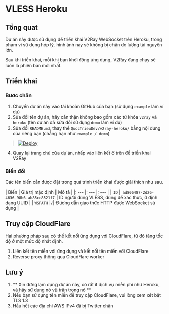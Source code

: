 # VLESS Heroku

## Tổng quat

Dự án này được sử dụng để triển khai V2Ray WebSocket trên Heroku, trong phạm vi sử dụng hợp lý, hình ảnh này sẽ không bị chặn do lượng tài nguyên lớn.

Sau khi triển khai, mỗi khi bạn khởi động ứng dụng, V2Ray đang chạy sẽ luôn là phiên bản mới nhất.

## Triển khai

### Bươc chân

 1. Chuyển dự án này vào tài khoản GitHub của bạn (sử dụng `example` làm ví dụ)
 2. Sửa đổi tên dự án, hãy cẩn thận không bao gồm các từ khóa `v2ray` và` heroku` (tên dự án đã sửa đổi sử dụng `demo` làm ví dụ)
 3. Sửa đổi `README.md`, thay thế `QuocTrieuDev/v2ray-heroku/` bằng nội dung của riêng bạn (chẳng hạn như `example / demo`)

>[![Deploy](https://www.herokucdn.com/deploy/button.png)](https://dashboard.heroku.com/new?template=https://github.com/QuocTrieuDev/v2ray-heroku/tree/vless)

 4. Quay lại trang chủ của dự án, nhấp vào liên kết ở trên để triển khai V2Ray

### Biến đổi

Các tên biến cần được đặt trong quá trình triển khai được giải thích như sau.

| Biến | Giá trị mặc định | Mô tả |
|: --- |: --- |: --- |
| `ID` |` ad806487-2d26-4636-98b6-ab85cc8521f7` | ID người dùng VLESS, dùng để xác thực, ở định dạng UUID |
| `WSPATH` |` / `| Đường dẫn giao thức HTTP được WebSocket sử dụng |

## Truy cập CloudFlare

Hai phương pháp sau có thể kết nối ứng dụng với CloudFlare, từ đó tăng tốc độ ở một mức độ nhất định.

 1. Liên kết tên miền với ứng dụng và kết nối tên miền với CloudFlare
 2. Reverse proxy thông qua CloudFlare worker

## Lưu ý

 1. ** Xin đừng lạm dụng dự án này, có rất ít dịch vụ miễn phí như Heroku, và hãy sử dụng nó và trân trọng nó **
 2. Nếu bạn sử dụng tên miền để truy cập CloudFlare, vui lòng xem xét bật TLS 1.3
 3. Hầu hết các địa chỉ AWS IPv4 đã bị Twitter chặn
